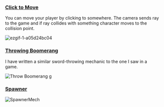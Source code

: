 


  <h3><a href="https://github.com/AxtForest/SimpleMechanics/tree/main/Click%20to%20Move">Click to Move</a></h3>
  <p>You can move your player by clicking to somewhere. The camera sends ray to the game and if ray collides with something character moves to the collision point.</p>
 
                             
                               

![ezgif-1-a05d24bc04](https://github.com/AxtForest/SimpleMechanics/assets/82883471/40409ce8-2181-403b-860c-909578d41814)




<h3><a href="https://github.com/AxtForest/SimpleMechanics/tree/main/Throwing%20Boomerang">Throwing Boomerang</a></h3>
  <p>I have written a similar sword-throwing mechanic to the one I saw in a game.</p>



![Throw Boomerang g](https://github.com/AxtForest/SimpleMechanics/assets/82883471/5b2e65c6-0312-4567-a21b-3c8b0eb04aeb)





<h3><a href="https://github.com/AxtForest/SimpleMechanics/tree/main/SpawnerMech">Spawner</a></h3>



![SpawnerMech](https://github.com/AxtForest/SimpleMechanics/assets/82883471/505ed3c9-1eb3-4fe3-8903-59d55962fd13)
